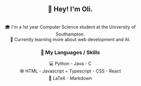 <h2 align="center">👋 Hey! I'm Oli.</h2>
<p align="center">
<!-- 	<a href="https://www.linkedin.com/in/oli-cox-a06781239/"><img src="imgs/linkedin.svg" alt="LinkedIn"></a>
	<a href="https://github.com/coxy0"><img src="imgs/github.svg" alt="GitHub"></a> -->
  <br>
  🎓 I'm a 1st year Computer Science student at the University of Southampton.
  <br>
  🌱 Currently learning more about web development and AI.
</p>

<h3 align="center">🎯 My Languages / Skills</h3>
<p align="center">
  💻 Python - Java - C
  <br>
  🕸️ HTML - Javascript + Typescript - CSS - React
  <br>
  🧠 LaTeX - Markdown
</p>
